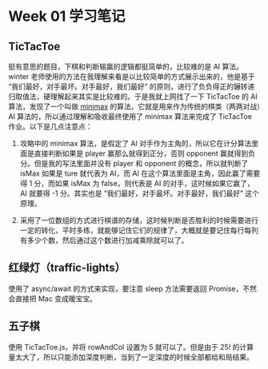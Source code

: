 # Week 01 学习笔记

## TicTacToe

挺有意思的题目，下棋和判断输赢的逻辑都挺简单的，比较难的是 AI 算法。winter 老师使用的方法在我理解来看是以比较简单的方式展示出来的，他是基于 “我们最好，对手最坏。对手最好，我们最好” 的原则，进行了负负得正的辗转递归取值法，硬理解起来其实是比较难的。于是我就上网找了一下 TicTacToe 的 AI 算法，发现了一个叫做 [minimax](https://www.geeksforgeeks.org/minimax-algorithm-in-game-theory-set-1-introduction/?ref=lbp) 的算法，它就是用来作为传统的棋类（两两对战）AI 算法的，所以通过理解和吸收最终使用了 minimax 算法来完成了 TicTacToe 作业。以下是几点注意点：

1. 攻略中的 minimax 算法，是假定了 AI 对手作为主角的，所以它在计分算法里面是直接判断如果是 player 赢那么就得到正分，否则 opponent 赢就得到负分。但是我的写法里面并没有 player 和 opponent 的概念，所以就判断了 isMax 如果是 ture 就代表为 AI，而 AI 在这个算法里面是主角，因此赢了需要得 1 分，而如果 isMax 为 false，则代表是 AI 的对手，这时候如果它赢了，AI 就要得 -1 分。其实也是 “我们最好，对手最坏。对手最好，我们最好” 这个原理。

2. 采用了一位数组的方式进行棋谱的存储，这时候判断是否胜利的时候需要进行一定的转化，平时多练，就能够记住它们的规律了，大概就是要记住每行每列有多少个数，然后通过这个数进行加减乘除就可以了。

## 红绿灯（traffic-lights）

使用了 async/await 的方式来实现，要注意 sleep 方法需要返回 Promise，不然会直接把 Mac 变成暖宝宝。

## 五子棋

使用 TicTacToe.js，并将 rowAndCol 设置为 5 就可以了。但是由于 25! 的计算量太大了，所以只能添加深度判断，当到了一定深度的时候全部都给和局结果。
